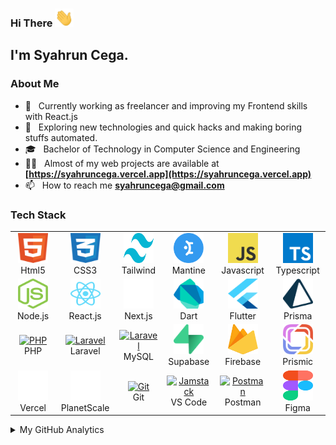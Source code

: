 <h3> Hi There <img src="https://github.com/syahruncega/syahruncega/blob/main/gifs/Hi.gif" width="30"></h3>

## I'm Syahrun Cega.

### About Me

- 🔭 &nbsp; Currently working as freelancer and improving my Frontend skills with React.js
- 🤔 &nbsp; Exploring new technologies and quick hacks and making boring stuffs automated.
- 🎓 &nbsp; Bachelor of Technology in Computer Science and Engineering
- 👨‍💻 &nbsp; Almost of my web projects are available at **[https://syahruncega.vercel.app](https://syahruncega.vercel.app)**
- 📫 &nbsp; How to reach me **syahruncega@gmail.com**

### Tech Stack

<table align="center">
  <tr>
    <td align="center" width="96">
      <a href="#html5">
        <img
          src="https://github.com/syahruncega/syahruncega/blob/main/svgs/html.svg"
          width="48"
          height="48"
          alt="Html5"
        />
      </a>
      <br />Html5
    </td>
    <td align="center" width="96">
      <a href="#css3">
        <img
          src="https://github.com/syahruncega/syahruncega/blob/main/svgs/css.svg"
          width="48"
          height="48"
          alt="Css3"
        />
      </a>
      <br />CSS3
    </td>
    <td align="center" width="96">
      <a href="#bootstrap">
        <img
          src="https://github.com/syahruncega/syahruncega/blob/main/svgs/tailwind.svg"
          width="48"
          height="48"
          alt="Bootstrap"
        />
      </a>
      <br />Tailwind
    </td>
    <td align="center" width="96">
      <a href="#mantine">
        <img
          src="https://github.com/syahruncega/syahruncega/blob/main/svgs/mantine.svg"
          width="48"
          height="48"
          alt="Mantine"
        />
      </a>
      <br />Mantine
    </td>
    <td align="center" width="96">
      <a href="#js">
        <img
          src="https://github.com/syahruncega/syahruncega/blob/main/svgs/javascript.svg"
          width="48"
          height="48"
          alt="javascript"
        />
      </a>
      <br />Javascript
    </td>
    <td align="center" width="96">
      <a href="#ts">
        <img
          src="https://github.com/syahruncega/syahruncega/blob/main/svgs/typescript.svg"
          width="48"
          height="48"
          alt="typescript"
        />
      </a>
      <br />Typescript
    </td>
  </tr>

  <tr>
    <td align="center" width="96">
      <a href="#node">
        <img
          src="https://github.com/syahruncega/syahruncega/blob/main/svgs/nodejs.svg"
          width="48"
          height="48"
          alt="Node.js"
        />
      </a>
      <br />Node.js
    </td>
    <td align="center" width="96">
      <a href="#react">
        <img
          src="https://github.com/syahruncega/syahruncega/blob/main/svgs/react.svg"
          width="48"
          height="48"
          alt="React.js"
        />
      </a>
      <br />React.js
    </td>
    <td align="center" width="96">
      <a href="#nextjs">
        <img
          src="https://github.com/syahruncega/syahruncega/blob/main/svgs/nextjs.svg"
          width="48"
          height="48"
          alt="Next.js"
        />
      </a>
      <br />Next.js
    </td>
    <td align="center" width="96">
      <a href="#dart">
        <img
          src="https://github.com/syahruncega/syahruncega/blob/main/svgs/dart.svg"
          width="48"
          height="48"
          alt="Git"
        />
      </a>
      <br />Dart
    </td>
    <td align="center" width="96">
      <a href="#flutter">
        <img
          src="https://github.com/syahruncega/syahruncega/blob/main/svgs/flutter.svg"
          width="48"
          height="48"
          alt="Git"
        />
      </a>
      <br />Flutter
    </td>
    <td align="center" width="96">
      <a href="#prisma">
        <img
          src="https://github.com/syahruncega/syahruncega/blob/main/svgs/prisma.svg"
          width="48"
          height="48"
          alt="Prisma"
        />
      </a>
      <br />Prisma
    </td>
  </tr>
  <tr>
    <td align="center" width="96">
      <a href="#nuxtjs">
        <img
          src="https://i.ibb.co/LzmYpDX/146-1466902-php-logo-png-transparent-php-logo-png-png-removebg-preview.png"
          width="48"
          height="48"
          alt="PHP"
        />
      </a>
      <br />PHP
    </td>
    <td align="center" width="96">
      <a href="#laravel">
        <img
          src="https://cdn.worldvectorlogo.com/logos/laravel-2.svg"
          width="48"
          height="48"
          alt="Laravel"
        />
      </a>
      <br />Laravel
    </td>
    <td align="center" width="96">
      <a href="#laravel">
        <img
          src="https://www.logo.wine/a/logo/MySQL/MySQL-Logo.wine.svg"
          width="48"
          height="48"
          alt="Laravel"
        />
      </a>
      <br />MySQL
    </td>
    <td align="center" width="96">
      <a href="#supabase">
        <img
          src="https://github.com/syahruncega/syahruncega/blob/main/svgs/supabase.svg"
          width="48"
          height="48"
          alt="supabase"
        />
      </a>
      <br />Supabase
    </td>
    <td align="center" width="96">
      <a href="#firebase">
        <img
          src="https://github.com/syahruncega/syahruncega/blob/main/svgs/firebase.svg"
          width="48"
          height="48"
          alt="Firebase"
        />
      </a>
      <br />Firebase
    </td>
    <td align="center" width="96">
      <a href="#prismic">
        <img
          src="https://github.com/syahruncega/syahruncega/blob/main/svgs/prismic.svg"
          width="48"
          height="48"
          alt="Prismic"
        />
      </a>
      <br />Prismic
    </td>
  </tr>
  <tr>
    <td align="center" width="96">
      <a href="#vercel">
        <img
          src="https://github.com/syahruncega/syahruncega/blob/main/svgs/vercel-white.svg"
          width="48"
          height="48"
          alt="Vercel"
        />
      </a>
      <br />Vercel
    </td>
    <td align="center" width="96">
      <a href="#planetscale">
        <img
          src="https://github.com/syahruncega/syahruncega/blob/main/svgs/planetscale.svg"
          width="48"
          height="48"
          alt="Planetscale"
        />
      </a>
      <br />PlanetScale
    </td>
    <td align="center" width="96">
      <a href="#git">
        <img
          src="https://upload.wikimedia.org/wikipedia/commons/thumb/3/3f/Git_icon.svg/1200px-Git_icon.svg.png"
          width="48"
          height="48"
          alt="Git"
        />
      </a>
      <br />Git
    </td>
    <td align="center" width="96">
      <a href="#vscode">
        <img
          src="https://upload.wikimedia.org/wikipedia/commons/9/9a/Visual_Studio_Code_1.35_icon.svg"
          width="48"
          height="48"
          alt="Jamstack"
        />
      </a>
      <br />VS Code
    </td>
    <td align="center" width="96">
      <a href="#postman">
        <img
          src="https://www.vectorlogo.zone/logos/getpostman/getpostman-icon.svg"
          width="48"
          height="48"
          alt="Postman"
        />
      </a>
      <br />Postman
    </td>
    <td align="center" width="96">
      <a href="#figma">
        <img
          src="https://github.com/syahruncega/syahruncega/blob/main/svgs/figma.svg"
          width="48"
          height="48"
          alt="Figma"
        />
      </a>
      <br />Figma
    </td>
  </tr>
</table>

<details>
  <summary>My GitHub Analytics</summary>

  <p>
    &nbsp;<img
      width="100%"
      height="250px"
      align="center"
      src="https://github-readme-stats.vercel.app/api?username=syahruncega&show_icons=true&locale=en&theme=radical"
      alt="syahruncega"
    />
  </p>
  <p>
    <img
      width="100%"
      height="200px"
      align="left"
      src="https://github-readme-stats.vercel.app/api/top-langs?username=syahruncega&show_icons=true&locale=en&layout=compact&theme=radical"
      alt="syahruncega"
    />
  </p>
</details>
